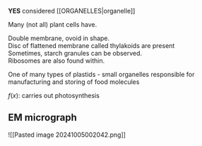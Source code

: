 **YES** considered [[ORGANELLES|organelle]]  

Many (not all) plant cells have.  

Double membrane, ovoid in shape.  
Disc of flattened membrane called thylakoids are present  
Sometimes, starch granules can be observed.  
Ribosomes are also found within.  

One of many types of plastids - small organelles responsible for manufacturing and storing of food molecules  

$f(x)$: carries out photosynthesis
## EM micrograph
![[Pasted image 20241005002042.png]]